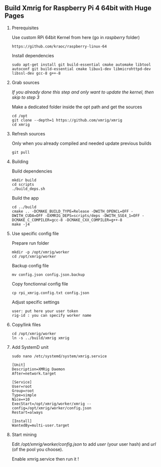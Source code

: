 
## Build Xmrig for Raspberry Pi 4 64bit with Huge Pages

1. Prerequisites

    Use custom RPi 64bit Kernel from here (go in *raspberry* folder)
    ```
    https://github.com/kraoc/raspberry-linux-64
    ```

    Install dependencies
    ```
    sudo apt-get install git build-essential cmake automake libtool autoconf git build-essential cmake libuv1-dev libmicrohttpd-dev libssl-dev gcc-8 g++-8
    ```

2. Grab sources

    *If you already done this step and only want to update the kernel, then skip to step 3*
    
    Make a dedicated folder inside the opt path and get the sources
    ```
    cd /opt
    git clone --depth=1 https://github.com/xmrig/xmrig
    cd xmrig
    ```

3. Refresh sources

    Only when you already compiled and needed update previous builds
    ```
    git pull
    ```

4. Building

    Build dependencies
    ```
    mkdir build
    cd scripts
    ./build_deps.sh
    ```
   
    Build the app 
    ```
    cd ../build
    cmake .. -DCMAKE_BUILD_TYPE=Release -DWITH_OPENCL=OFF -DWITH_CUDA=OFF -DXMRIG_DEPS=scripts/deps -DWITH_SSE4_1=OFF -DCMAKE_C_COMPILER=gcc-8 -DCMAKE_CXX_COMPILER=g++-8
    make -j4
    ```

5. Use specific config file

    Prepare run folder
    ```
    mkdir -p /opt/xmrig/worker
    cd /opt/xmrig/worker
    ```

    Backup config file
    ```
    mv config.json config.json.backup
    ```

    Copy fonctionnal config file
    ```
    cp rpi_xmrig.config.txt config.json
    ```

    Adjust specific settings
    ```
    user: put here your user token
    rig-id : you can specify worker name
    ```


6. Copy/link files

    ```
    cd /opt/xmrig/worker
    ln -s ../build/xmrig xmrig
    ```

7. Add SystemD unit

    ```
    sudo nano /etc/systemd/system/xmrig.service
    ```

    ```
    [Unit]
    Description=XMRig Daemon
    After=network.target

    [Service]
    User=root
    Group=root
    Type=simple
    Nice=+10
    ExecStart=/opt/xmrig/worker/xmrig --config=/opt/xmrig/worker/config.json
    Restart=always

    [Install]
    WantedBy=multi-user.target    
    ```

8. Start mining

    Edit */opt/xmrig/worker/config.json* to add *user* (your user hash) and *url* (of the pool you choose).
    
    Enable xmrig.service then run it !
